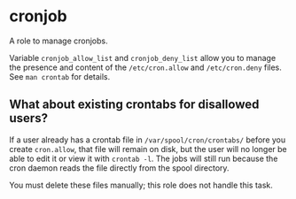 # cronjob

A role to manage cronjobs.

Variable `cronjob_allow_list` and `cronjob_deny_list` allow you to manage the presence and content of the `/etc/cron.allow` and `/etc/cron.deny` files. See `man crontab` for details.

## What about existing crontabs for disallowed users?

If a user already has a crontab file in `/var/spool/cron/crontabs/` before you create `cron.allow`, that file will remain on disk, but the user will no longer be able to edit it or view it with `crontab -l`. The jobs will still run because the cron daemon reads the file directly from the spool directory.

You must delete these files manually; this role does not handle this task.
